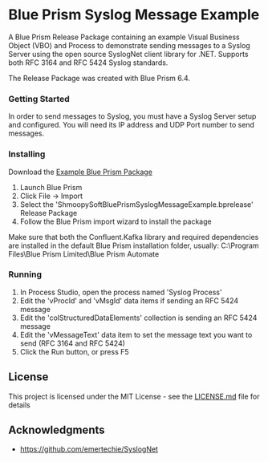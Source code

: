 # Blue Prism Syslog Message Example

A Blue Prism Release Package containing an example Visual Business Object (VBO) and Process to demonstrate sending messages to a Syslog Server using the open source SyslogNet client library for .NET. Supports both RFC 3164 and RFC 5424 Syslog standards.

The Release Package was created with Blue Prism 6.4.

### Getting Started

In order to send messages to Syslog, you must have a Syslog Server setup and configured. You will need its IP address and UDP Port number to send messages.

### Installing

Download the [Example Blue Prism Package](ShmoopySoftBluePrismSyslogMessageExample.bprelease)

1. Launch Blue Prism
2. Click File -> Import
3. Select the 'ShmoopySoftBluePrismSyslogMessageExample.bprelease' Release Package
4. Follow the Blue Prism import wizard to install the package

Make sure that both the Confluent.Kafka library and required dependencies are installed in the default Blue Prism installation folder, usually: C:\Program Files\Blue Prism Limited\Blue Prism Automate

### Running

1. In Process Studio, open the process named 'Syslog Process'
2. Edit the 'vProcId' and 'vMsgId' data items if sending an RFC 5424 message
3. Edit the 'colStructuredDataElements' collection is sending an RFC 5424 message
3. Edit the 'vMessageText' data item to set the message text you want to send (RFC 3164 and RFC 5424)
4. Click the Run button, or press F5

## License

This project is licensed under the MIT License - see the [LICENSE.md](LICENSE.md) file for details

## Acknowledgments

* https://github.com/emertechie/SyslogNet
